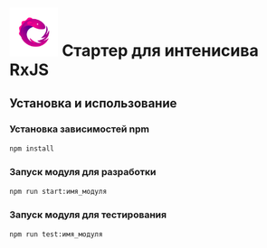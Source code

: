 # <img src="assets/images/rxjs.png" alt="RxJS Logo" width="86" height="86"> Cтартер для интенисива RxJS

## Установка и использование

### Установка зависимостей npm

```sh
npm install
```
### Запуск модуля для разработки

```sh
npm run start:имя_модуля
```

### Запуск модуля для тестирования

```sh
npm run test:имя_модуля
```
